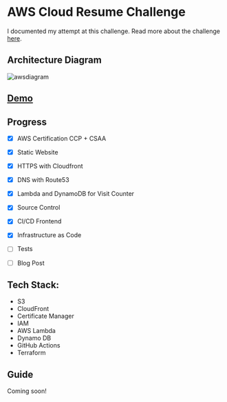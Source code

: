 # AWS Cloud Resume Challenge

I documented my attempt at this challenge. Read more about the challenge [here](https://cloudresumechallenge.dev/docs/the-challenge/aws/).

## Architecture Diagram
![awsdiagram](https://github.com/user-attachments/assets/611db14b-5e75-4d32-968e-45d70f41f837)



## [Demo](https://amyjo.cloud/)

## Progress

- [x] AWS Certification CCP + CSAA
- [x] Static Website
- [x] HTTPS with Cloudfront
- [x] DNS with Route53
- [x] Lambda and DynamoDB for Visit Counter
- [x] Source Control
- [x] CI/CD Frontend
- [x] Infrastructure as Code

- [ ] Tests
- [ ] Blog Post

## Tech Stack:

- S3
- CloudFront
- Certificate Manager
- IAM
- AWS Lambda
- Dynamo DB
- GitHub Actions
- Terraform

## Guide

Coming soon!
